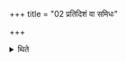 +++
title = "02 प्रतिदिशं वा समिधः"

+++

<details><summary>थिते</summary>

2. Or (he offers them) in each direction: thus (he offers) to Samidhs in the east; to Tanūnapat in the South, to Iḍs in the west; to Barhis in the north, to Svāhākāra in the centre-
</details>

